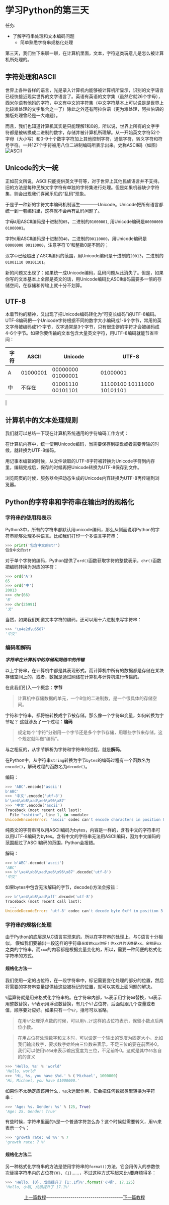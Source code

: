 # 学习Python的第三天

任务:  
- 了解字符串处理和文本编码问题
    - 简单熟悉字符串规格化处理

第三天，我们坐下来聊一聊，在计算机里面，文本，字符这类玩意儿是怎么被计算机所处理的。

## 字符处理和ASCII

世界上各种各样的语言，光是录入计算机内能够被计算机所显示，识别的文字语言已经快接近现实世界的文字语言了。英语有英语的文字集（虽然它就26个字母），西米尔语有他妈的字符，中文有中文的字符集（中文字符基本上可以说是是世界上比较难处理的文字集合之一了）除此之外还有阿拉伯语（更为难处理，阿拉伯语的排版处理曾经是一大难题）。

而且，我们也知道计算机其实是只能理解1和0的，所以说，世界上所有的文字字符都是被转换成二进制的数字，存储并被计算机所理解。从一开始英文字符52个字母（大小写）和0-9十个数字字符加上其他控制字符，通信字符，转义字符和符号字符。一共127个字符被用八位二进制编码所表示出来。史称ASCII码（如图）
![ASCII](Source/ASCII.jpg)

## Unicode的大一统
正如前文所说，ASCII只能提供英文字符等，对于世界上其他民族语言并不支持。旧的方法是每种民族文字字符有单独的字符集进行处理。但是如果机器缺少字符集，则会出现我们喜闻乐见的“乱码”现象。

于是乎一种新的字符文本编码机制诞生————Unicode。Unicode把所有语言都统一到一套编码里，这样就不会再有乱码问题了。

字母`A`用ASCII编码是十进制的`65`，二进制的`01000001`, 用Unicode编码是`00000000 01000001`。

字符`0`用ASCII编码是十进制的`48`，二进制的`00110000`，用Unicode编码是`00000000 00110000`，注意字符'0'和整数0是不同的；

汉字`中`已经超出了ASCII编码的范围，用Unicode编码是十进制的`20013`，二进制的`01001110 00101101`。

新的问题又出现了：如果统一成Unicode编码，乱码问题从此消失了。但是，如果你写的文本基本上全部是英文的话，用Unicode编码比ASCII编码需要多一倍的存储空间，在存储和传输上就十分不划算。

## UTF-8

本着节约的精神，又出现了把Unicode编码转化为“可变长编码”的UTF-8编码。UTF-8编码把一个Unicode字符根据不同的数字大小编码成1-6个字节，常用的英文字母被编码成1个字节，汉字通常是3个字节，只有很生僻的字符才会被编码成4-6个字节。如果你要传输的文本包含大量英文字符，用UTF-8编码就能节省空间：

| 字符 | ASCII | Unicode | UTF-8 |
| - | - | - | - | 
| A | 01000001 | 00000000 01000001 | 01000001 |
| 中 | 不存在 | 01001110 00101101 | 11100100 10111000 10101101
|

## 计算机中的文本处理规则

我们就可以总结一下现在计算机系统通用的字符编码工作方式：

在计算机内存中，统一使用Unicode编码，当需要保存到硬盘或者需要传输的时候，就转换为UTF-8编码。

用记事本编辑的时候，从文件读取的UTF-8字符被转换为Unicode字符到内存里，编辑完成后，保存的时候再把Unicode转换为UTF-8保存到文件。

浏览网页的时候，服务器会把动态生成的Unicode内容转换为UTF-8再传输到浏览器。

## Python的字符串和字符串在输出时的规格化

### 字符串的使用和表示
Python3中，所有的字符串都默认用unicode编码，那么从侧面说明Python的字符串能够处理多种语言。比如我们打印一个多语言字符串：
```python
>>> print('包含中文的str')
包含中文的str
```
对于单个字符的编码，Python提供了`ord()`函数获取字符的整数表示，`chr()`函数把编码转换为对应的字符：
```python
>>> ord('A')
65
>>> ord('中')
20013
>>> chr(66)
'B'
>>> chr(25991)
'文'
```
当然，如果我们知道文本字符的编码，还可以用十六进制来写字符串：
```python
>>> '\u4e2d\u6587'
'中文'
```
### 编码和解码
***字符串在计算机中的存储和网络中的传输***  

以上字符串，在计算机中都是其表现形式。而计算机中所有的数据都是存储在某块存储空间上的，或者，数据是通过网络在计算机与计算机进行传输的。

在此我们引入一个概念：**字节** 
> 计算机中存储数据的单元，一个8位的二进制数，是一个很具体的存储空间。

字符和字符串，都将被转换成字节被存储。那么像一个字符串变量，如何转换为字节呢？
这就涉及了一个过程：**编码** 
> 规定每个“字符”分别用一个字节还是多个字节存储，用哪些字节来存储，这个规定就叫做“编码”。

与之相反的，从字节解析为字符和字符串的过程，就是**解码**。

在Python中，从字符串`string`转换为字节`bytes`的编码过程有一个函数名为`encode()`，解码过程的函数名为`decode()`。

编码：
```python
>>> 'ABC'.encode('ascii')
b'ABC'
>>> '中文'.encode('utf-8')
b'\xe4\xb8\xad\xe6\x96\x87'
>>> '中文'.encode('ascii')
Traceback (most recent call last):
  File "<stdin>", line 1, in <module>
UnicodeEncodeError: 'ascii' codec can't encode characters in position 0-1: ordinal not in range(128)
```
纯英文的字符串可以用ASCII编码为bytes，内容是一样的，含有中文的字符串可以用UTF-8编码为bytes。含有中文的字符串无法用ASCII编码，因为中文编码的范围超过了ASCII编码的范围，Python会报错。

解码：
```python
>>> b'ABC'.decode('ascii')
'ABC'
>>> b'\xe4\xb8\xad\xe6\x96\x87'.decode('utf-8')
'中文'
```
如果bytes中包含无法解码的字节，decode()方法会报错：
```python
>>> b'\xe4\xb8\xad\xff'.decode('utf-8')
Traceback (most recent call last):
  ...
UnicodeDecodeError: 'utf-8' codec can't decode byte 0xff in position 3: invalid start byte
```

### 字符串的规格化处理
由于Python的底层是从C语言实现来的。所以在字符串的处理上，与C语言十分相似。
假如我们要输出一段这样的字符串`亲爱的xxx你好！你xx月的话费是xx，余额是xx`之类的字符串，而`xxx`的内容都是根据变量变化的，所以，需要一种简便的格式化字符串的方式。

#### 规格化方法一
我们使用一定的占位符，在一段字符串中，标记需要变化处理的部分的位置，然后将需要的字符串变量提供给这些被标记的位置，就可以实现上面问题的解决。

`%`运算符就是用来格式化字符串的。在字符串内部，`%s`表示用字符串替换，`%d`表示用整数替换，`%f`表示用浮点数替换，有几个`%?`占位符，后面就跟几个变量或者值，顺序要对应好。如果只有一个`%?`，括号可以省略。
> 在用`%f`处理浮点数的时候，可以用`%.2f`这样的占位符表示，保留小数点后两位小数。

> 在用占位符处理数字和文本时，可以设定一个输出的宽度为固定大小。比如我们输出数字，要求数字始终由三位数来表示。不足三位的要在前面补0。我们可以使用`%03d`来表示输出宽度为三位，不足前补0。这就是其中`03`各自的的含义
```python
>>> 'Hello, %s' % 'world'
'Hello, world'
>>> 'Hi, %s, you have $%d.' % ('Michael', 1000000)
'Hi, Michael, you have $1000000.'
```
如果你不太确定应该用什么，`%s`永远起作用，它会把任何数据类型转换为字符串：
```python
>>> 'Age: %s. Gender: %s' % (25, True)
'Age: 25. Gender: True'
```
有些时候，字符串里面的`%`是一个普通字符怎么办？这个时候就需要转义，用`%%`来表示一个`%`：
```python
>>> 'growth rate: %d %%' % 7
'growth rate: 7 %'
```

#### 规格化方法二
另一种格式化字符串的方法是使用字符串的`format()`方法，它会用传入的参数依次替换字符串内的占位符`{0}`、`{1}`……，不过这种方式写起来比`%`要麻烦得多：
```python
>>> 'Hello, {0}, 成绩提升了 {1:.1f}%'.format('小明', 17.125)
'Hello, 小明, 成绩提升了 17.1%'
```

<center><a href="Guide02.md">上一篇教程</a>--------------------------------------<a href="Guide04.md">下一篇教程</center>